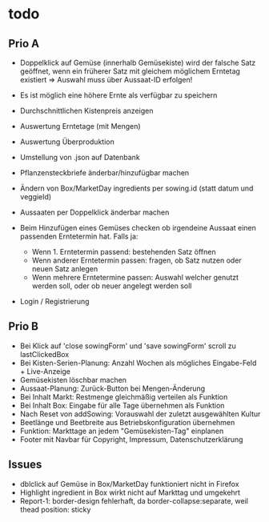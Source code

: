# todo

## Prio A

- Doppelklick auf Gemüse (innerhalb Gemüsekiste) wird der falsche Satz geöffnet, wenn ein früherer Satz mit gleichem möglichem Erntetag existiert => Auswahl muss über Aussaat-ID erfolgen!
- Es ist möglich eine höhere Ernte als verfügbar zu speichern
- Durchschnittlichen Kistenpreis anzeigen

- Auswertung Erntetage (mit Mengen)
- Auswertung Überproduktion

- Umstellung von .json auf Datenbank
- Pflanzensteckbriefe änderbar/hinzufügbar machen

- Ändern von Box/MarketDay ingredients per sowing.id (statt datum und veggieId)
- Aussaaten per Doppelklick änderbar machen
- Beim Hinzufügen eines Gemüses checken ob irgendeine Aussaat einen passenden Erntetermin hat. Falls ja:
  - Wenn 1. Erntetermin passend: bestehenden Satz öffnen
  - Wenn anderer Erntetermin passen: fragen, ob Satz nutzen oder neuen Satz anlegen
  - Wenn mehrere Erntetermine passen: Auswahl welcher genutzt werden soll, oder ob neuer angelegt werden soll
- Login / Registrierung

## Prio B

- Bei Klick auf 'close sowingForm' und 'save sowingForm' scroll zu lastClickedBox
- Bei Kisten-Serien-Planung: Anzahl Wochen als mögliches Eingabe-Feld + Live-Anzeige
- Gemüsekisten löschbar machen
- Aussaat-Planung: Zurück-Button bei Mengen-Änderung
- Bei Inhalt Markt: Restmenge gleichmäßig verteilen als Funktion
- Bei Inhalt Box: Eingabe für alle Tage übernehmen als Funktion
- Nach Reset von addSowing: Vorauswahl der zuletzt ausgewählten Kultur
- Beetlänge und Beetbreite aus Betriebskonfiguration übernehmen
- Funktion: Markttage an jedem "Gemüsekisten-Tag" einplanen
- Footer mit Navbar für Copyright, Impressum, Datenschutzerklärung

## Issues

- dblclick auf Gemüse in Box/MarketDay funktioniert nicht in Firefox
- Highlight ingredient in Box wirkt nicht auf Markttag und umgekehrt
- Report-1: border-design fehlerhaft, da border-collapse:separate, weil thead position: sticky
